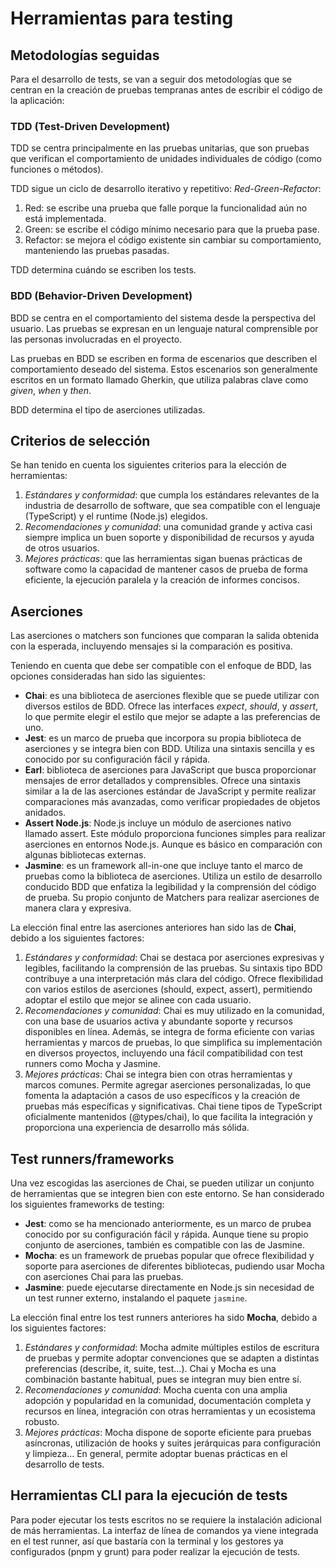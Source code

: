 # Herramientas para testing

## Metodologías seguidas

Para el desarrollo de tests, se van a seguir dos metodologías que se centran en la
creación de pruebas tempranas antes de escribir el código de la aplicación:

### TDD (Test-Driven Development)

TDD se centra principalmente en las pruebas unitarias, que son pruebas que verifican el
comportamiento de unidades individuales de código (como funciones o métodos).

TDD sigue un ciclo de desarrollo iterativo y repetitivo: *Red-Green-Refactor*:
1. Red: se escribe una prueba que falle porque la funcionalidad aún no está implementada.
2. Green: se escribe el código mínimo necesario para que la prueba pase.
3. Refactor: se mejora el código existente sin cambiar su comportamiento, manteniendo las
pruebas pasadas.

TDD determina cuándo se escriben los tests.

### BDD (Behavior-Driven Development)

BDD se centra en el comportamiento del sistema desde la perspectiva del usuario. Las pruebas
se expresan en un lenguaje natural comprensible por las personas involucradas en el proyecto.

Las pruebas en BDD se escriben en forma de escenarios que describen el comportamiento deseado
del sistema. Estos escenarios son generalmente escritos en un formato llamado Gherkin, que
utiliza palabras clave como *given*, *when* y *then*.

BDD determina el tipo de aserciones utilizadas.

## Criterios de selección

Se han tenido en cuenta los siguientes criterios para la elección de herramientas:

1. *Estándares y conformidad*: que cumpla los estándares relevantes de la industria
de desarrollo de software, que sea compatible con el lenguaje (TypeScript) y el runtime
(Node.js) elegidos.
2. *Recomendaciones y comunidad*: una comunidad grande y activa casi siempre
implica un buen soporte y disponibilidad de recursos y ayuda de otros usuarios.
3. *Mejores prácticas*: que las herramientas sigan buenas prácticas de software
como la capacidad de mantener casos de prueba de forma eficiente, la ejecución
paralela y la creación de informes concisos.

## Aserciones

Las aserciones o matchers son funciones que comparan la salida obtenida con
la esperada, incluyendo mensajes si la comparación es positiva.

Teniendo en cuenta que debe ser compatible con el enfoque de BDD, las opciones consideradas
han sido las siguientes:
* **Chai**: es una biblioteca de aserciones flexible que se puede utilizar con diversos estilos
de BDD. Ofrece las interfaces *expect*, *should*, y *assert*, lo que permite elegir el estilo
que mejor se adapte a las preferencias de uno.
* **Jest**: es un marco de prueba que incorpora su propia biblioteca de aserciones y se integra bien
con BDD. Utiliza una sintaxis sencilla y es conocido por su configuración fácil y rápida.
* **Earl**: biblioteca de aserciones para JavaScript que busca proporcionar mensajes de error
detallados y comprensibles. Ofrece una sintaxis similar a la de las aserciones estándar de JavaScript
y permite realizar comparaciones más avanzadas, como verificar propiedades de objetos anidados.
* **Assert Node.js**: Node.js incluye un módulo de aserciones nativo llamado assert. Este módulo
proporciona funciones simples para realizar aserciones en entornos Node.js. Aunque es básico en
comparación con algunas bibliotecas externas.
* **Jasmine**: es un framework all-in-one que incluye tanto el marco de pruebas como la biblioteca de
aserciones. Utiliza un estilo de desarrollo conducido BDD que enfatiza la legibilidad y la comprensión
del código de prueba. Su propio conjunto de Matchers para realizar aserciones de manera clara y expresiva.


La elección final entre las aserciones anteriores han sido las de **Chai**, debido a los siguientes
factores:
1. *Estándares y conformidad*: Chai se destaca por aserciones expresivas y legibles, facilitando la
comprensión de las pruebas. Su sintaxis tipo BDD contribuye a una interpretación más clara del código.
Ofrece flexibilidad con varios estilos de aserciones (should, expect, assert), permitiendo adoptar el estilo
que mejor se alinee con cada usuario.
2. *Recomendaciones y comunidad*: Chai es muy utilizado en la comunidad, con una base de usuarios activa
y abundante soporte y recursos disponibles en línea. Además, se integra de forma eficiente con varias
herramientas y marcos de pruebas, lo que simplifica su implementación en diversos proyectos, incluyendo
una fácil compatibilidad con test runners como Mocha y Jasmine.
3. *Mejores prácticas*: Chai se integra bien con otras herramientas y marcos comunes. Permite agregar
aserciones personalizadas, lo que fomenta la adaptación a casos de uso específicos y la creación de
pruebas más específicas y significativas. Chai tiene tipos de TypeScript oficialmente mantenidos
(@types/chai), lo que facilita la integración y proporciona una experiencia de desarrollo más sólida.


## Test runners/frameworks

Una vez escogidas las aserciones de Chai, se pueden utilizar un conjunto de herramientas que se
integren bien con este entorno. Se han considerado los siguientes frameworks de testing:

* **Jest**: como se ha mencionado anteriormente, es un marco de prubea conocido por su configuración
fácil y rápida. Aunque tiene su propio conjunto de aserciones, también es compatible con las de Jasmine.
* **Mocha**: es un framework de pruebas popular que ofrece flexibilidad y soporte para aserciones de
diferentes bibliotecas, pudiendo usar Mocha con aserciones Chai para las pruebas.
* **Jasmine**: puede ejecutarse directamente en Node.js sin necesidad de un test runner externo,
instalando el paquete `jasmine`.

La elección final entre los test runners anteriores ha sido **Mocha**, debido a los siguientes
factores:
1. *Estándares y conformidad*: Mocha admite múltiples estilos de escritura de pruebas y permite
adoptar convenciones que se adapten a distintas preferencias (describe, it, suite, test...). Chai
y Mocha es una combinación bastante habitual, pues se integran muy bien entre sí.
2. *Recomendaciones y comunidad*: Mocha cuenta con una amplia adopción y popularidad en la comunidad,
documentación completa y recursos en línea, integración con otras herramientas y un ecosistema robusto.
3. *Mejores prácticas*: Mocha dispone de soporte eficiente para pruebas asíncronas, utilización de hooks
y suites jerárquicas para configuración y limpieza... En general, permite adoptar buenas prácticas en el
desarrollo de tests.

## Herramientas CLI para la ejecución de tests

Para poder ejecutar los tests escritos no se requiere la instalación adicional de más herramientas.
La interfaz de línea de comandos ya viene integrada en el test runner, así que bastaría con la
terminal y los gestores ya configurados (pnpm y grunt) para poder realizar la ejecución de tests.

